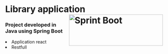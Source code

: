 <h1>Library application 
  <img src="https://goo.gl/DRRmVM" alt="Sprint Boot" width="300" height="100" align="right"></h1>

<h3>Project developed in Java using Spring Boot</h2>
  <lu>
      <li>Application react</li>
      <li>Restfull</li>
  </lu>
